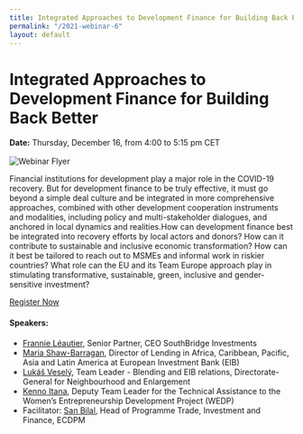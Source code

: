 ```yaml
---
title: Integrated Approaches to Development Finance for Building Back Better
permalink: "/2021-webinar-6"
layout: default
---
```


#  Integrated Approaches to Development Finance for Building Back Better  

<div>
  <span style="display: block; margin-bottom: 1rem;"><strong>Date:</strong> Thursday, December 16, from 4:00 to 5:15 pm CET</span>
</div>

![Webinar Flyer](/uploads/Development%20finance.jpg)

Financial institutions for development play a major role in the COVID-19 recovery. But for development finance to be truly effective, it must go beyond a simple deal culture and be integrated in more comprehensive approaches, combined with other development cooperation instruments and modalities, including policy and multi-stakeholder dialogues, and anchored in local dynamics and realities.How can development finance best be integrated into recovery efforts by local actors and donors? How can it contribute to sustainable and inclusive economic transformation? How can it best be tailored to reach out to MSMEs and informal work in riskier countries? What role can the EU and its Team Europe approach play in stimulating transformative, sustainable, green, inclusive and gender-sensitive investment? 

[Register Now](https://docs.google.com/forms/d/e/1FAIpQLSfy_OF2WF1HhRMQ3Yyw2Q_WsPf7PS_4c9spr6mYPRvCroqTCg/viewform)

#### Speakers:

* [Frannie Léautier](https://en.wikipedia.org/wiki/Frannie_Léautier), Senior Partner, CEO SouthBridge Investments
* [Maria Shaw-Barragan](https://www.womensworldbanking.org/about-us/our-team/maria-shaw-barragan/), Director of Lending in Africa, Caribbean, Pacific, Asia and Latin America at European Investment Bank (EIB)
* [Lukáš Veselý](https://be.linkedin.com/in/lukáš-veselý-8a0826a2), Team Leader - Blending and EIB relations, Directorate-General for Neighbourhood and Enlargement  
* [Kenno Itana](https://www.linkedin.com/in/kenno-itana-9057567), Deputy Team Leader for the Technical Assistance to the Women’s Entrepreneurship Development Project (WEDP)
* Facilitator: [San Bilal](https://ecdpm.org/people/sanbilal/), Head of Programme Trade, Investment and Finance, ECDPM
